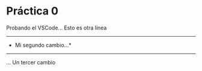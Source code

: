  # Práctica 0

Probando el VSCode...
Esto es otra línea

***********************
* Mi segundo cambio...*
***********************

... Un tercer cambio

